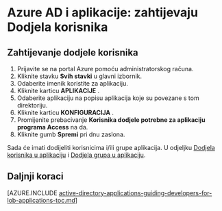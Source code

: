 <properties
    pageTitle="Azure AD i aplikacije: potrebno Dodjela korisnika | Microsoft Azure"
    description="Kako je obavezan Dodjela korisnika za Azure aplikacije."
    services="active-directory"
    documentationCenter=""
    authors="IHenkel"
    manager="femila"
    editor=""/>

<tags
    ms.service="active-directory"
    ms.workload="identity"
    ms.tgt_pltfrm="na"
    ms.devlang="na"
    ms.topic="article"
    ms.date="10/09/2015"
    ms.author="inhenk"/>

# <a name="azure-ad-and-applications-requiring-user-assignment"></a>Azure AD i aplikacije: zahtijevaju Dodjela korisnika

## <a name="requiring-user-assignment"></a>Zahtijevanje dodjele korisnika
1. Prijavite se na portal Azure pomoću administratorskog računa.
2. Kliknite stavku **Svih stavki** u glavni izbornik.
3. Odaberite imenik koristite za aplikaciju.
4. Kliknite karticu **APLIKACIJE** .
5. Odaberite aplikaciju na popisu aplikacija koje su povezane s tom direktoriju.
6. Kliknite karticu **KONFIGURACIJA** .
7. Promijenite prebacivanje **Korisnika dodjele potrebne za aplikaciju programa Access** na da.
8. Kliknite gumb **Spremi** pri dnu zaslona.

Sada će imati dodijeliti korisnicima i/ili grupe aplikacija. U odjeljku [Dodjela korisnika u aplikaciju](active-directory-applications-guiding-developers-assigning-users.md) i [Dodjela grupa u aplikaciju](active-directory-applications-guiding-developers-assigning-groups.md).

## <a name="next-steps"></a>Daljnji koraci
[AZURE.INCLUDE [active-directory-applications-guiding-developers-for-lob-applications-toc.md](../../includes/active-directory-applications-guiding-developers-for-lob-applications-toc.md)]
